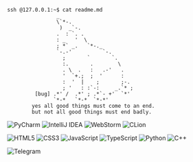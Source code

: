 ```
ssh @127.0.0.1:~$ cat readme.md
                _                       
                \`*-.                   
                 )  _`-.                
                .  : `. .               
                : _   '  \              
                ; *` _.   `*-._         
                `-.-'          `-.      
                  ;       `       `.    
                  :.       .        \   
                  . \  .   :   .-'   .  
                  '  `+.;  ;  '      :  
                  :  '  |    ;       ;-.
                  ; '   : :`-:     _.`* ;
         [bug] .*' /  .*' ; .*`- +'  `*'
               `*-*   `*-*  `*-*'                 
        yes all good things must come to an end.
        but not all good things must end badly.
```


![PyCharm](https://img.shields.io/badge/IDE-PyCharm-informational?style=flat&logo=pycharm&logoColor=white&color=000000)
![IntelliJ IDEA](https://img.shields.io/badge/IDE-IntelliJ%20IDEA-informational?style=flat&logo=intellij-idea&logoColor=white&color=000000)
![WebStorm](https://img.shields.io/badge/IDE-WebStorm-informational?style=flat&logo=webstorm&logoColor=white&color=000000)
![CLion](https://img.shields.io/badge/IDE-CLion-informational?style=flat&logo=clion&logoColor=white&color=000000)


![HTML5](https://img.shields.io/badge/HTML5-000000?style=flat&logo=html5&logoColor=white)
![CSS3](https://img.shields.io/badge/CSS3-000000?style=flat&logo=css3&logoColor=white)
![JavaScript](https://img.shields.io/badge/JavaScript-000000?style=flat&logo=javascript&logoColor=white)
![TypeScript](https://img.shields.io/badge/TypeScript-000000?style=flat&logo=typescript&logoColor=white)
![Python](https://img.shields.io/badge/Python-000000?style=flat&logo=python&logoColor=white)
![C++](https://img.shields.io/badge/C++-000000?style=flat&logo=c%2B%2B&logoColor=white)

![Telegram](https://img.shields.io/badge/Telegram-000000?style=flat&logo=telegram&logoColor=white)








